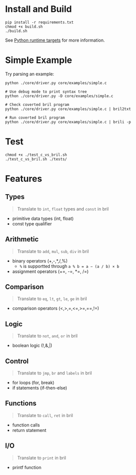 # Install and Build

```
pip install -r requirements.txt
chmod +x build.sh
./build.sh
```

See [Python runtime targets](https://github.com/antlr/antlr4/blob/master/doc/python-target.md) for more information.

# Simple Example

Try parsing an example:

```
python ./core/driver.py core/examples/simple.c

# Use debug mode to print syntax tree
python ./core/driver.py -D core/examples/simple.c

# Check coverted bril program
python ./core/driver.py core/examples/simple.c | bril2txt

# Run coverted bril program
python ./core/driver.py core/examples/simple.c | brili -p
```

# Test

```
chmod +x ./test_c_vs_bril.sh
./test_c_vs_bril.sh ./tests/
```

# Features

## Types

> Translate to `int`, `float` types and `const` in bril

- primitive data types (int, float)
- const type qualifier

## Arithmetic

> Translate to `add`, `mul`, `sub`, `div` in bril

- binary operators (+,-,*,/,%)
    - `%` is supportted through `a % b = a − (a / b) × b`
- assignment operators (+=, -=, *=, /=)


## Comparison

> Translate to `eq`, `lt`, `gt`, `le`, `ge` in bril

- comparison operators (<,>,=,<=,>=,==,!=)

## Logic

> Translate to `not`, `and`, `or` in bril

- boolean logic (!,&,|)

## Control

> Translate to `jmp`, `br` and `labels` in bril

- for loops (for, break)
- if statements (if-then-else)

## Functions

> Translate to `call`, `ret` in bril

- function calls
- return statement

## I/O

> Translate to `print` in bril

- printf function
